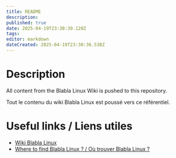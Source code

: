 ```yaml
---
title: README
description: 
published: true
date: 2025-04-19T23:30:39.128Z
tags: 
editor: markdown
dateCreated: 2025-04-19T23:30:36.538Z
---
```


# Description
All content from the Blabla Linux Wiki is pushed to this repository.

Tout le contenu du wiki Blabla Linux est poussé vers ce référentiel.

# Useful links / Liens utiles
- [Wiki Blabla Linux](https://wiki.blablalinux.be)
- [Where to find Blabla Linux ? / Où trouver Blabla Linux ?](https://link.blablalinux.be)
